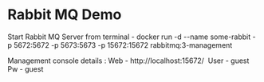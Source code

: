 # Rabbit MQ Demo
Start Rabbit MQ Server from terminal - 
docker run -d --name some-rabbit -p 5672:5672 -p 5673:5673 -p 15672:15672 rabbitmq:3-management 

Management console details :
Web - http://localhost:15672/ 
User - guest
Pw - guest
